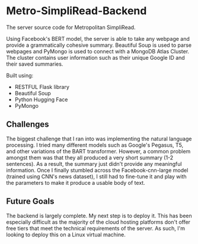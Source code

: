 # Metro-SimpliRead-Backend

The server source code for Metropolitan SimpliRead.

Using Facebook's BERT model, the server is able to take any webpage and provide a grammatically cohesive summary. Beautiful Soup is used to parse webpages and PyMongo is used to connect with a MongoDB Atlas Cluster. The cluster contains user information such as their unique Google ID and their saved summaries. 

Built using:
- RESTFUL Flask library
- Beautiful Soup
- Python Hugging Face
- PyMongo

## Challenges

The biggest challenge that I ran into was implementing the natural language processing. I tried many different models such as Google's Pegasus, T5, and other variations of the BART transformer. However, a common problem amongst them was that they all produced a very short summary (1-2 sentences). As a result, the summary just didn't provide any meaningful information. Once I finally stumbled across the Facebook-cnn-large model (trained using CNN's news dataset), I still had to fine-tune it and play with the parameters to make it produce a usable body of text. 

## Future Goals

The backend is largely complete. My next step is to deploy it. This has been especially difficult as the majority of the cloud hosting platforms don't offer free tiers that meet the technical requirements of the server. As such, I'm looking to deploy this on a Linux virtual machine. 
